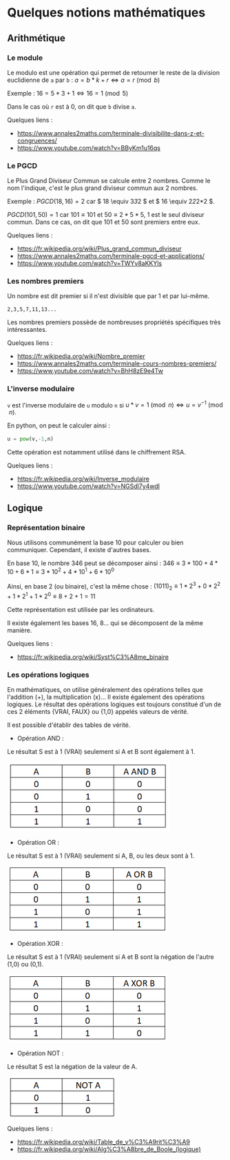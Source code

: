 # Quelques notions mathématiques

## Arithmétique
### Le module
Le modulo est une opération qui permet de retourner le reste de la division euclidienne de `a` par `b` :
$a = b*k + r \Leftrightarrow a = r \pmod b$

Exemple : $16 = 5*3 + 1 \Leftrightarrow 16 = 1 \pmod 5$

Dans le cas où `r` est à 0, on dit que `b` divise `a`.

Quelques liens :
- https://www.annales2maths.com/terminale-divisibilite-dans-z-et-congruences/
- https://www.youtube.com/watch?v=BByKm1u16qs 

### Le PGCD
Le Plus Grand Diviseur Commun se calcule entre 2 nombres. Comme le nom l'indique, c'est le plus grand diviseur commun aux 2 nombres. 

Exemple : $PGCD(18,16) = 2$ car $ 18 \equiv 3*3*2 $ et $ 16 \equiv 2*2*2*2 $.

$PGCD(101,50) = 1$ car $101 \equiv 101$ et $50 \equiv 2*5*5$, 1 est le seul diviseur commun. Dans ce cas, on dit que 101 et 50 sont premiers entre eux.

Quelques liens :
- https://fr.wikipedia.org/wiki/Plus_grand_commun_diviseur
- https://www.annales2maths.com/terminale-pgcd-et-applications/
- https://www.youtube.com/watch?v=TWYv8aKKYls

### Les nombres premiers
Un nombre est dit premier si il n'est divisible que par 1 et par lui-même.
```
2,3,5,7,11,13...
```
Les nombres premiers possède de nombreuses propriétés spécifiques très intéressantes.

Quelques liens :
- https://fr.wikipedia.org/wiki/Nombre_premier
- https://www.annales2maths.com/terminale-cours-nombres-premiers/
- https://www.youtube.com/watch?v=BhH8zE9e4Tw 

### L'inverse modulaire
`v` est l'inverse modulaire de `u` modulo `n` si $u*v = 1 \pmod n \Leftrightarrow u = v^{-1} \pmod n$.

En python, on peut le calculer ainsi :
```py
u = pow(v,-1,n)
```
Cette opération est notamment utilisé dans le chiffrement RSA.

Quelques liens : 
- https://fr.wikipedia.org/wiki/Inverse_modulaire
- https://www.youtube.com/watch?v=NGSdl7y4wdI

## Logique
### Représentation binaire
Nous utilisons communément la base 10 pour calculer ou bien communiquer. Cependant, il existe d'autres bases.

En base 10, le nombre 346 peut se décomposer ainsi : 
$346 \equiv 3*100 + 4*10 + 6*1 \equiv 3*10^2 + 4*10^1 + 6*10^0$

Ainsi, en base 2 (ou binaire), c'est la même chose : 
$(1011)_2 \equiv 1*2^3 + 0*2^2 + 1*2^1 + 1*2^0 \equiv 8 + 2 + 1 = 11$

Cette représentation est utilisée par les ordinateurs.

Il existe également les bases 16, 8... qui se décomposent de la même manière.

Quelques liens :
- https://fr.wikipedia.org/wiki/Syst%C3%A8me_binaire

### Les opérations logiques

En mathématiques, on utilise généralement des opérations telles que l'addition (+), la multiplication (x)... Il existe également des opérations logiques. Le résultat des opérations logiques est toujours constitué d'un de ces 2 éléments {VRAI, FAUX} ou {1,0} appelés valeurs de vérité.

Il est possible d'établir des tables de vérité.

- Opération AND :

Le résultat S est à 1 (VRAI) seulement si A et B sont également à 1.

![Alt text](image-3.png)
- Opération OR :

Le résultat S est à 1 (VRAI) seulement si A, B, ou les deux sont à 1.

![Alt text](image-4.png)
- Opération XOR :

Le résultat S est à 1 (VRAI) seulement si A et B sont la négation de l'autre (1,0) ou (0,1).

![Alt text](image-5.png)
- Opération NOT :

Le résultat S est la négation de la valeur de A.

![Alt text](image-6.png)

Quelques liens :
- https://fr.wikipedia.org/wiki/Table_de_v%C3%A9rit%C3%A9
- https://fr.wikipedia.org/wiki/Alg%C3%A8bre_de_Boole_(logique)